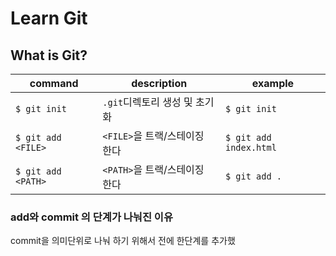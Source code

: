 # Learn Git

## What is Git?

| command            | description                   | example                |
| ------------------ | ----------------------------- | ---------------------- |
| `$ git init`       | `.git`디렉토리 생성 및 초기화 | `$ git init`           |
| `$ git add <FILE>` | `<FILE>`을 트랙/스테이징 한다 | `$ git add index.html` |
| `$ git add <PATH>` | `<PATH>`을 트랙/스테이징 한다 | `$ git add . `         |

### add와 commit 의 단계가 나눠진 이유

commit을 의미단위로 나눠 하기 위해서 전에 한단계를 추가했



